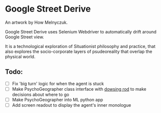 # Google Street Derive

An artwork by How Melnyczuk.

Google Street Derive uses Selenium Webdriver to automatically drift around Google Street view.

It is a technological exploration of Situationist philosophy and practice, that also explores the socio-corporate layers of psudeoreality that overlap the physical world.

## Todo:
- [ ] Fix 'big turn' logic for when the agent is stuck
- [ ] Make PsychoGeographer class interface with [dowsing rod](https://github.com/melnyczuk/dowsing_rod) to make decisions about where to go
- [ ] Make PsychoGeographer into ML python app
- [ ] Add screen readout to display the agent's inner monologue
